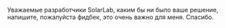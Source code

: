 Уважаемые разработчики SolarLab, каким бы ни было ваше решение, напишите, пожалуйста фидбек, это очень важно для меня. Спасибо.
